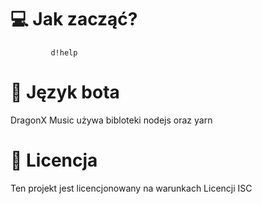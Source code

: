 # 💻 Jak zacząć?
``          d!help          ``

# 📂 Język bota
DragonX Music używa bibloteki nodejs oraz yarn

# 🧾 Licencja
Ten projekt jest licencjonowany na warunkach Licencji ISC
